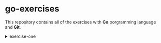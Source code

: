 # go-exercises

This repository contains all of the exercises with __Go__ porgramming language and __Git__.

<details>
<summary>exercise-one</summary>

* Enter in the hello folder
* Run the programm _hello.go_
* Type in the terminal
```bash
cd hello
go run .
```
* As a result, you should be able to see "Hello World!" printed in theh terminal
</details>
